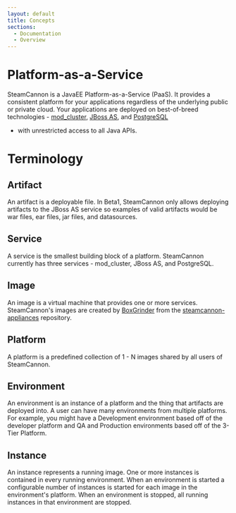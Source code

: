 ```yaml
---
layout: default
title: Concepts
sections:
  - Documentation
  - Overview
---
```


# Platform-as-a-Service

SteamCannon is a JavaEE Platform-as-a-Service (PaaS). It provides a
consistent platform for your applications regardless of the underlying
public or private cloud. Your applications are deployed on
best-of-breed technologies - [mod_cluster], [JBoss AS], and [PostgreSQL]
- with unrestricted access to all Java APIs.

[mod_cluster]: http://www.jboss.org/mod_cluster
[jboss as]: http://www.jboss.org/jbossas/
[postgresql]: http://www.postgresql.org/

# Terminology

## Artifact

An artifact is a deployable file. In Beta1, SteamCannon only allows
deploying artifacts to the JBoss AS service so examples of valid
artifacts would be war files, ear files, jar files, and datasources.

## Service

A service is the smallest building block of a platform. SteamCannon
currently has three services - mod_cluster, JBoss AS, and PostgreSQL.

## Image

An image is a virtual machine that provides one or more
services. SteamCannon's images are created by [BoxGrinder] from the
[steamcannon-appliances] repository.

[boxgrinder]: http://www.jboss.org/boxgrinder
[steamcannon-appliances]: http://github.com/steamcannon/steamcannon-appliances/

## Platform

A platform is a predefined collection of 1 - N images shared by all users of SteamCannon.

## Environment

An environment is an instance of a platform and the thing that
artifacts are deployed into. A user can have many environments from
multiple platforms. For example, you might have a Development
environment based off of the developer platform and QA and Production
environments based off of the 3-Tier Platform.

## Instance

An instance represents a running image. One or more instances is
contained in every running environment. When an environment is started
a configurable number of instances is started for each image in the
environment's platform. When an environment is stopped, all running
instances in that environment are stopped.
